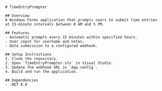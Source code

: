     # TimeEntryPrompter

    ## Overview
    A Windows Forms application that prompts users to submit time entries at 15-minute intervals between 8 AM and 5 PM.

    ## Features
    - Automatic prompts every 15 minutes within specified hours.
    - User input for username and notes.
    - Data submission to a configured webhook.

    ## Setup Instructions
    1. Clone the repository.
    2. Open `TimeEntryPrompter.sln` in Visual Studio.
    3. Update the webhook URL in `App.config`.
    4. Build and run the application.

    ## Dependencies
    - .NET 8.0